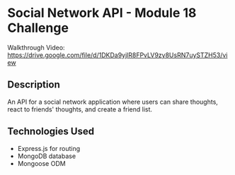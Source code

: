 # Social Network API - Module 18 Challenge

Walkthrough Video: https://drive.google.com/file/d/1DKDa9yjlR8FPvLV9zy8UsRN7uySTZH53/view

## Description
An API for a social network application where users can share thoughts, react to friends' thoughts, and create a friend list.

## Technologies Used
* Express.js for routing
* MongoDB database
* Mongoose ODM